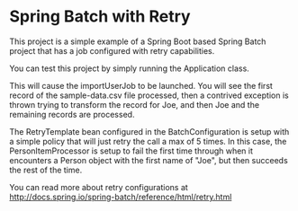 # Spring Batch with Retry

This project is a simple example of a Spring Boot based Spring Batch project that has a job configured with retry capabilities.

You can test this project by simply running the Application class.

This will cause the importUserJob to be launched.  You will see the first record of the sample-data.csv file processed, then a contrived exception is thrown trying to transform the record for Joe, and then Joe and the remaining records are processed.

The RetryTemplate bean configured in the BatchConfiguration is setup with a simple policy that will just retry the call a max of 5 times.  In this case, the PersonItemProcessor is setup to fail the first time through when it encounters a Person object with the first name of "Joe", but then succeeds the rest of the time.

You can read more about retry configurations at http://docs.spring.io/spring-batch/reference/html/retry.html